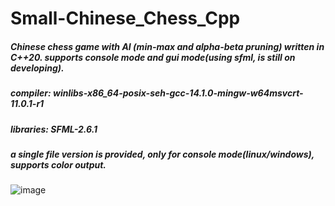 # Small-Chinese_Chess_Cpp
##### Chinese chess game with AI (min-max and alpha-beta pruning) written in C++20. supports console mode and gui mode(using sfml, is still on developing).
##### compiler: winlibs-x86_64-posix-seh-gcc-14.1.0-mingw-w64msvcrt-11.0.1-r1
##### libraries: SFML-2.6.1
##### a single file version is provided, only for console mode(linux/windows), supports color output.

![image](https://github.com/user-attachments/assets/992ded9c-5f67-4a4b-b0f8-6e630cbc7a63)

